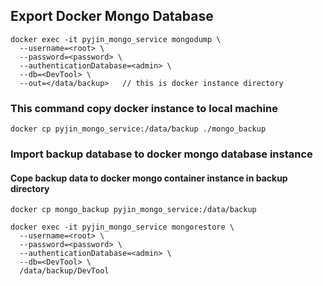 
## Export Docker Mongo Database
```commandline
docker exec -it pyjin_mongo_service mongodump \
  --username=<root> \
  --password=<password> \
  --authenticationDatabase=<admin> \
  --db=<DevTool> \
  --out=</data/backup>   // this is docker instance directory

```
### This command copy docker instance to local machine
```commandline
docker cp pyjin_mongo_service:/data/backup ./mongo_backup

```
### Import backup database to docker mongo database instance
####  Cope backup data to docker mongo container instance in backup directory
```commandline
docker cp mongo_backup pyjin_mongo_service:/data/backup
```
```commandline
docker exec -it pyjin_mongo_service mongorestore \
  --username=<root> \
  --password=<password> \
  --authenticationDatabase=<admin> \
  --db=<DevTool> \
  /data/backup/DevTool


```